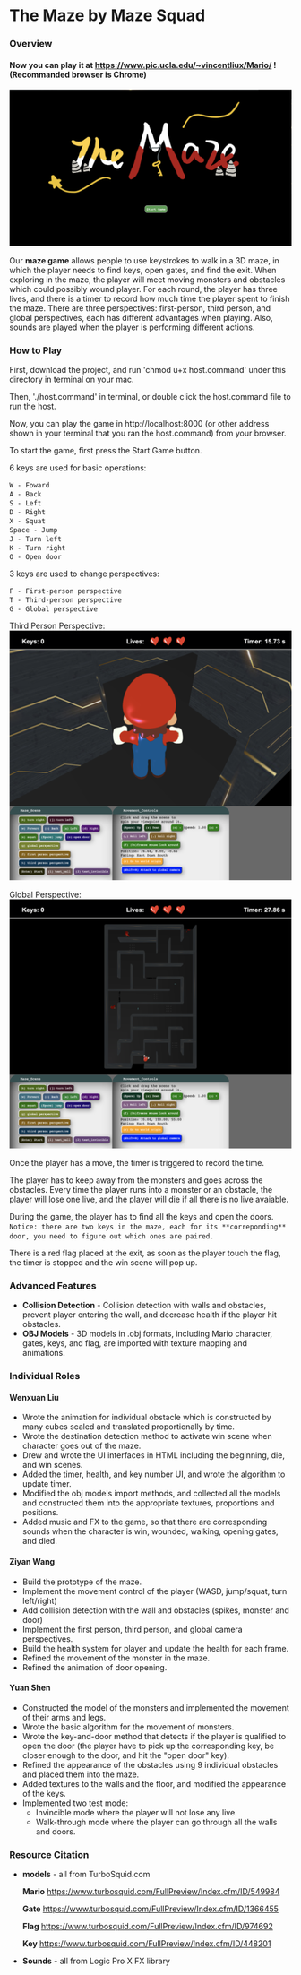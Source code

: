 # The Maze by Maze Squad

### Overview

#### Now you can play it at https://www.pic.ucla.edu/~vincentliux/Mario/ ! (Recommanded browser is Chrome)

![begin3](docs/begin3.jpg)

Our **maze game** allows people to use keystrokes to walk in a 3D maze, in which the player needs to find keys, open gates, and find the exit. When exploring in the maze, the player will meet moving monsters and obstacles which could possibly wound player. For each round, the player has three lives, and there is a timer to record how much time the player spent to finish the maze. There are three perspectives: first-person, third person, and global perspectives, each has different advantages when playing. Also, sounds are played when the player is performing different actions. 

### How to Play

First, download the project, and run 'chmod u+x host.command' under this directory in terminal on your mac.

Then, './host.command' in terminal, or double click the host.command file to run the host.

Now, you can play the game in http://localhost:8000 (or other address shown in your terminal that you ran the host.command) from your browser.

To start the game, first press the Start Game button. 

6 keys are used for basic operations:
  ```
  W - Foward 
  A - Back 
  S - Left
  D - Right
  X - Squat
  Space - Jump
  J - Turn left
  K - Turn right
  O - Open door
  ```
  
3 keys are used to change perspectives:
  ```
  F - First-person perspective
  T - Third-person perspective
  G - Global perspective
  ```
Third Person Perspective:
![third](docs/thirdperson.png)

Global Perspective:
![global](docs/global.png)

Once the player has a move, the timer is triggered to record the time. 

The player has to keep away from the monsters and goes across the obstacles. Every time the player runs into a monster or an obstacle, the player will lose one live, and the player will die if all there is no live avaiable. 

During the game, the player has to find all the keys and open the doors. 
`Notice: there are two keys in the maze, each for its **correponding** door, you need to figure out which ones are paired.` 

There is a red flag placed at the exit, as soon as the player touch the flag, the timer is stopped and the win scene will pop up.

### Advanced Features

- **Collision Detection** - Collision detection with walls and obstacles, prevent player entering the wall, and decrease health if the player hit obstacles.
- **OBJ Models** - 3D models in .obj formats, including Mario character, gates, keys, and flag, are imported with texture mapping and animations. 

### Individual Roles

#### Wenxuan Liu

- Wrote the animation for individual obstacle which is constructed by many cubes scaled and translated proportionally by time.
- Wrote the destination detection method to activate win scene when character goes out of the maze.
- Drew and wrote the UI interfaces in HTML including the beginning, die, and win scenes.
- Added the timer, health, and key number UI, and wrote the algorithm to update timer.
- Modified the obj models import methods, and collected all the models and constructed them into the appropriate textures, proportions and positions.
- Added music and FX to the game, so that there are corresponding sounds when the character is win, wounded, walking, opening gates, and died.

#### Ziyan Wang

- Build the prototype of the maze.
- Implement the movement control of the player (WASD, jump/squat, turn left/right)
- Add collision detection with the wall and obstacles (spikes, monster and door)
- Implement the first person, third person, and global camera perspectives.
- Build the health system for player and update the health for each frame.
- Refined the movement of the monster in the maze.
- Refined the animation of door opening.

#### Yuan Shen

- Constructed the model of the monsters and implemented the movement of their arms and legs.
- Wrote the basic algorithm for the movement of monsters. 
- Wrote the key-and-door method that detects if the player is qualified to open the door (the player have to pick up the corresponding key, be closer enough to the door, and hit the "open door" key).
- Refined the appearance of the obstacles using 9 individual obstacles and placed them into the maze.
- Added textures to the walls and the floor, and modified the appearance of the keys. 
- Implemented two test mode: 
  * Invincible mode where the player will not lose any live.
  * Walk-through mode where the player can go through all the walls and doors.

### Resource Citation

- **models** - all from TurboSquid.com

  **Mario** https://www.turbosquid.com/FullPreview/Index.cfm/ID/549984

  **Gate** https://www.turbosquid.com/FullPreview/Index.cfm/ID/1366455

  **Flag** https://www.turbosquid.com/FullPreview/Index.cfm/ID/974692

  **Key** https://www.turbosquid.com/FullPreview/Index.cfm/ID/448201

- **Sounds** - all from Logic Pro X FX library

